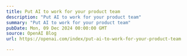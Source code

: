 ```yaml
---
title: Put AI to work for your product team
description: "Put AI to work for your product team"
summary: "Put AI to work for your product team"
pubDate: Mon, 09 Dec 2024 00:00:00 GMT
source: OpenAI Blog
url: https://openai.com/index/put-ai-to-work-for-your-product-team

---
```


